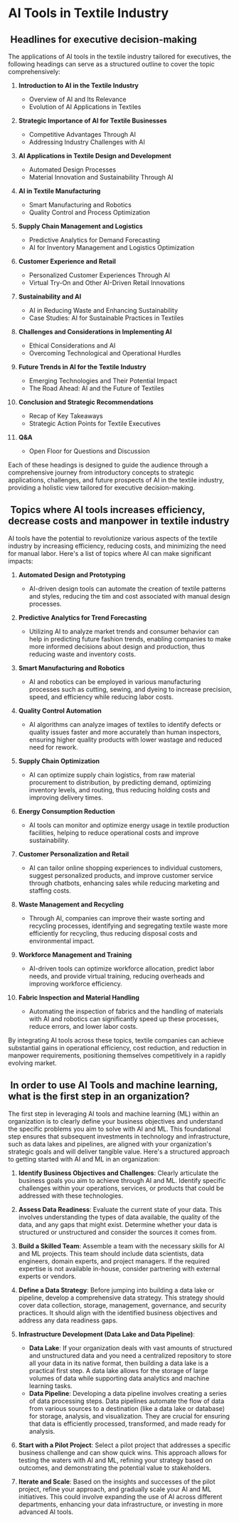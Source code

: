 # AI Tools in Textile Industry

##  Headlines for executive decision-making

The applications of AI tools in the textile industry tailored for executives, the following headings can serve as a structured outline to cover the topic comprehensively:

1. **Introduction to AI in the Textile Industry**

    - Overview of AI and Its Relevance
    - Evolution of AI Applications in Textiles

2. **Strategic Importance of AI for Textile Businesses**

    - Competitive Advantages Through AI
    - Addressing Industry Challenges with AI

3. **AI Applications in Textile Design and Development**
    - Automated Design Processes
    - Material Innovation and Sustainability Through AI

4. **AI in Textile Manufacturing**
    - Smart Manufacturing and Robotics
    - Quality Control and Process Optimization

5. **Supply Chain Management and Logistics**
    - Predictive Analytics for Demand Forecasting
    - AI for Inventory Management and Logistics Optimization

6. **Customer Experience and Retail**
    - Personalized Customer Experiences Through AI
    - Virtual Try-On and Other AI-Driven Retail Innovations

7. **Sustainability and AI**
    - AI in Reducing Waste and Enhancing Sustainability
    - Case Studies: AI for Sustainable Practices in Textiles

8. **Challenges and Considerations in Implementing AI**
    - Ethical Considerations and AI
    - Overcoming Technological and Operational Hurdles

9. **Future Trends in AI for the Textile Industry**
    - Emerging Technologies and Their Potential Impact
    - The Road Ahead: AI and the Future of Textiles

10. **Conclusion and Strategic Recommendations**
    - Recap of Key Takeaways
    - Strategic Action Points for Textile Executives

11. **Q&A**

    - Open Floor for Questions and Discussion

Each of these headings is designed to guide the audience through a comprehensive journey from introductory concepts to strategic applications, challenges, and future prospects of AI in the textile industry, providing a holistic view tailored for executive decision-making.

##  Topics where AI tools increases efficiency, decrease costs and manpower in textile industry

AI tools have the potential to revolutionize various aspects of the textile industry by increasing efficiency, reducing costs, and minimizing the need for manual labor. Here's a list of topics where AI can make significant impacts:

1. **Automated Design and Prototyping**
    - AI-driven design tools can automate the creation of textile patterns and styles, reducing the tim  and cost associated with manual design processes.

2. **Predictive Analytics for Trend Forecasting**
    - Utilizing AI to analyze market trends and consumer behavior can help in predicting future fashion trends, enabling companies to make more informed decisions about design and production, thus reducing waste and inventory costs.

3. **Smart Manufacturing and Robotics**
    - AI and robotics can be employed in various manufacturing processes such as cutting, sewing, and dyeing to increase precision, speed, and efficiency while reducing labor costs.

4. **Quality Control Automation**
    - AI algorithms can analyze images of textiles to identify defects or quality issues faster and more accurately than human inspectors, ensuring higher quality products with lower wastage and reduced need for rework.

5. **Supply Chain Optimization**
    - AI can optimize supply chain logistics, from raw material procurement to distribution, by predicting demand, optimizing inventory levels, and routing, thus reducing holding costs and improving delivery times.

6. **Energy Consumption Reduction**
    - AI tools can monitor and optimize energy usage in textile production facilities, helping to reduce operational costs and improve sustainability.

7. **Customer Personalization and Retail**
    - AI can tailor online shopping experiences to individual customers, suggest personalized products, and improve customer service through chatbots, enhancing sales while reducing marketing and staffing costs.

8. **Waste Management and Recycling**
    - Through AI, companies can improve their waste sorting and recycling processes, identifying and segregating textile waste more efficiently for recycling, thus reducing disposal costs and environmental impact.

9. **Workforce Management and Training**
    - AI-driven tools can optimize workforce allocation, predict labor needs, and provide virtual training, reducing overheads and improving workforce efficiency.

10. **Fabric Inspection and Material Handling**
    - Automating the inspection of fabrics and the handling of materials with AI and robotics can significantly speed up these processes, reduce errors, and lower labor costs.

By integrating AI tools across these topics, textile companies can achieve substantial gains in operational efficiency, cost reduction, and reduction in manpower requirements, positioning themselves competitively in a rapidly evolving market.

##  In order to use AI Tools and machine learning, what is the first step in an organization?

The first step in leveraging AI tools and machine learning (ML) within an organization is to clearly define your business objectives and understand the specific problems you aim to solve with AI and ML. This foundational step ensures that subsequent investments in technology and infrastructure, such as data lakes and pipelines, are aligned with your organization's strategic goals and will deliver tangible value. Here's a structured approach to getting started with AI and ML in an organization:

1. **Identify Business Objectives and Challenges**: Clearly articulate the business goals you aim to achieve through AI and ML. Identify specific challenges within your operations, services, or products that could be addressed with these technologies.

2. **Assess Data Readiness**: Evaluate the current state of your data. This involves understanding the types of data available, the quality of the data, and any gaps that might exist. Determine whether your data is structured or unstructured and consider the sources it comes from.

3. **Build a Skilled Team**: Assemble a team with the necessary skills for AI and ML projects. This team should include data scientists, data engineers, domain experts, and project managers. If the required expertise is not available in-house, consider partnering with external experts or vendors.

4. **Define a Data Strategy**: Before jumping into building a data lake or pipeline, develop a comprehensive data strategy. This strategy should cover data collection, storage, management, governance, and security practices. It should align with the identified business objectives and address any data readiness gaps.

5. **Infrastructure Development (Data Lake and Data Pipeline)**:
    - **Data Lake**: If your organization deals with vast amounts of structured and unstructured data and you need a centralized repository to store all your data in its native format, then building a data lake is a practical first step. A data lake allows for the storage of large volumes of data while supporting data analytics and machine learning tasks.
    - **Data Pipeline**: Developing a data pipeline involves creating a series of data processing steps. Data pipelines automate the flow of data from various sources to a destination (like a data lake or database) for storage, analysis, and visualization. They are crucial for ensuring that data is efficiently processed, transformed, and made ready for analysis.

6. **Start with a Pilot Project**: Select a pilot project that addresses a specific business challenge and can show quick wins. This approach allows for testing the waters with AI and ML, refining your strategy based on outcomes, and demonstrating the potential value to stakeholders.

7. **Iterate and Scale**: Based on the insights and successes of the pilot project, refine your approach, and gradually scale your AI and ML initiatives. This could involve expanding the use of AI across different departments, enhancing your data infrastructure, or investing in more advanced AI tools.

